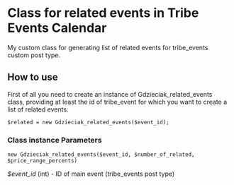 # Class for related events in Tribe Events Calendar

My custom class for generating list of related events for tribe_events custom post type.

## How to use

First of all you need to create an instance of Gdzieciak_related_events class, providing at least the id of tribe_event for which you want to create a list of related events.

```
$related = new Gdzieciak_related_events($event_id);
```

### Class instance Parameters

```
new Gdzieciak_related_events($event_id, $number_of_related, $price_range_percents)
```

*$event_id* (int) - ID of main event (tribe_events post type)
